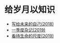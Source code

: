 # 给岁月以知识

- [写给未来的自己(2018)](2018/写给未来的自己.md)
- [一季度杂记(2019)](2019/一季度杂记.md)
- [看待生命的尺度(2019)](2019/看待生命的尺度_2019半年总结.md)
